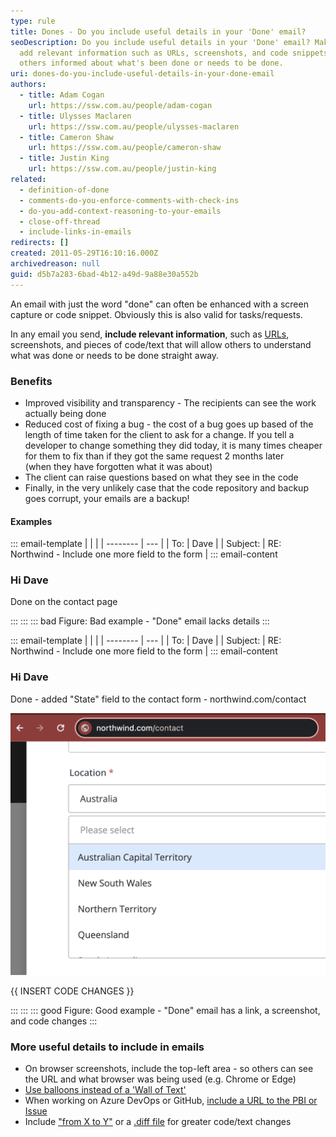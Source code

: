 ```yaml
---
type: rule
title: Dones - Do you include useful details in your 'Done' email?
seoDescription: Do you include useful details in your 'Done' email? Make sure to
  add relevant information such as URLs, screenshots, and code snippets to keep
  others informed about what's been done or needs to be done.
uri: dones-do-you-include-useful-details-in-your-done-email
authors:
  - title: Adam Cogan
    url: https://ssw.com.au/people/adam-cogan
  - title: Ulysses Maclaren
    url: https://ssw.com.au/people/ulysses-maclaren
  - title: Cameron Shaw
    url: https://ssw.com.au/people/cameron-shaw
  - title: Justin King
    url: https://ssw.com.au/people/justin-king
related:
  - definition-of-done
  - comments-do-you-enforce-comments-with-check-ins
  - do-you-add-context-reasoning-to-your-emails
  - close-off-thread
  - include-links-in-emails
redirects: []
created: 2011-05-29T16:10:16.000Z
archivedreason: null
guid: d5b7a283-6bad-4b12-a49d-9a88e30a552b
---
```

An email with just the word "done" can often be enhanced with a screen capture or code snippet. Obviously this is also valid for tasks/requests.

In any email you send, **include relevant information**, such as [URLs](/include-links-in-emails), screenshots, and pieces of code/text that will allow others to understand what was done or needs to be done straight away.

<!--endintro-->

### Benefits

* Improved visibility and transparency - The recipients can see the work actually being done
* Reduced cost of fixing a bug - the cost of a bug goes up based of the length of time taken for the client to ask for a change. If you tell a developer to change something they did today, it is many times cheaper for them to fix than if they got the same request 2 months later (when they have forgotten what it was about)
* The client can raise questions based on what they see in the code
* Finally, in the very unlikely case that the code repository and backup goes corrupt, your emails are a backup!

#### Examples

::: email-template
| | |
| -------- | --- |
| To: | Dave |
| Subject: | RE: Northwind - Include one more field to the form |
::: email-content

### Hi Dave

Done on the contact page

:::
:::
::: bad
Figure: Bad example - "Done" email lacks details
:::

::: email-template
| | |
| -------- | --- |
| To: | Dave |
| Subject: | RE: Northwind - Include one more field to the form |
::: email-content

### Hi Dave

Done - added "State" field to the contact form - northwind&#46;com/contact

![Figure: New "State" field added](screenshot-contact-form.png)

{{ INSERT CODE CHANGES }}

:::
:::
::: good
Figure: Good example - "Done" email has a link, a screenshot, and code changes
:::

### More useful details to include in emails

* On browser screenshots, include the top-left area - so others can see the URL and what browser was being used (e.g. Chrome or Edge)
* [Use balloons instead of a 'Wall of Text'](/screenshots-do-you-use-balloons-instead-of-a-wall-of-text)
* When working on Azure DevOps or GitHub, [include a URL to the PBI or Issue](/when-to-send-a-done-email-in-scrum)
* Include ["from X to Y"](/change-from-x-to-y) or a [.diff file](https://www.diffchecker.com) for greater code/text changes
